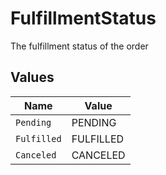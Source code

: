 # FulfillmentStatus

The fulfillment status of the order


## Values

| Name        | Value       |
| ----------- | ----------- |
| `Pending`   | PENDING     |
| `Fulfilled` | FULFILLED   |
| `Canceled`  | CANCELED    |
